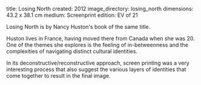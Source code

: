 title: Losing North 
created: 2012
image_directory: losing_north
dimensions: 43.2 x 38.1 cm
medium: Screenprint
edition: EV of 21

Losing North is by Nancy Huston's book of the same title. 

Huston lives in France, having moved there from Canada when she was 20. One of the themes she explores is the feeling of in-betweenness and the complexities of navigating distinct cultural identities.

In its deconstructive/reconstructive approach, screen printing was a very interesting process that also suggest the various layers of identities that come together to result in the final image.
